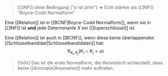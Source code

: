 > [[3NF]] ohne Bedingung ("$\alpha$ ist prim") => Echt stärker als [[3NF]]
> "Boyce-Codd Normalform"

Eine [[Relation]] ist in [[BCNF|Boyce-Codd Normalform]], wenn sie in [[3NF]] ist **und** jede Determinante $X$ ein [[Superschlüssel]] ist.

Eine [[Relation]] ist auch in [[BCNF]], wenn diese keine überlappenden [[Schlüsselkandidat|Schlüsselkandidaten]] hat:
$$\forall_{K_{i}, K_{j}}(K_{i} \cap K_{j} = \varnothing)$$

> [!info] Das ist die erste Normalform, die _theoretisch_ sicherstellt, dass keine [[Anomalie|Anomalien]] mehr auftreten.

